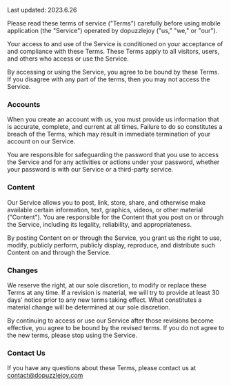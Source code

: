Last updated: 2023.6.26

Please read these terms of service ("Terms") carefully before using mobile application (the "Service") operated by dopuzzlejoy ("us," "we," or "our").

Your access to and use of the Service is conditioned on your acceptance of and compliance with these Terms. These Terms apply to all visitors, users, and others who access or use the Service.

By accessing or using the Service, you agree to be bound by these Terms. If you disagree with any part of the terms, then you may not access the Service.

### Accounts

When you create an account with us, you must provide us information that is accurate, complete, and current at all times. Failure to do so constitutes a breach of the Terms, which may result in immediate termination of your account on our Service.

You are responsible for safeguarding the password that you use to access the Service and for any activities or actions under your password, whether your password is with our Service or a third-party service.

### Content

Our Service allows you to post, link, store, share, and otherwise make available certain information, text, graphics, videos, or other material ("Content"). You are responsible for the Content that you post on or through the Service, including its legality, reliability, and appropriateness.

By posting Content on or through the Service, you grant us the right to use, modify, publicly perform, publicly display, reproduce, and distribute such Content on and through the Service.

### Changes

We reserve the right, at our sole discretion, to modify or replace these Terms at any time. If a revision is material, we will try to provide at least 30 days' notice prior to any new terms taking effect. What constitutes a material change will be determined at our sole discretion.

By continuing to access or use our Service after those revisions become effective, you agree to be bound by the revised terms. If you do not agree to the new terms, please stop using the Service.

### Contact Us

If you have any questions about these Terms, please contact us at contact@dopuzzlejoy.com
